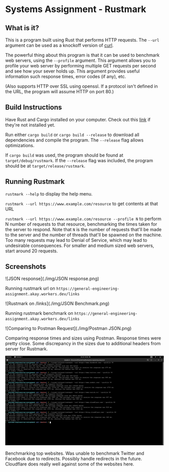 # Systems Assignment - Rustmark

## What is it?

This is a program built using Rust that performs HTTP requests. The `--url` argument can be used as a knockoff version of [curl](https://curl.haxx.se/).

The powerful thing about this program is that it can be used to benchmark web servers, using the `--profile` argument. This argument allows you to profile your web server by performing multiple GET requests per second and see how your sever holds up. This argument provides useful information such response times, error codes (if any), etc.

(Also supports HTTP over SSL using openssl. If a protocol isn't defined in the URL, the program will assume HTTP on port 80.)

## Build Instructions

Have Rust and Cargo installed on your computer. Check out this [link](https://www.rust-lang.org/tools/install) if they're not installed yet.

Run either `cargo build` or `cargo build --release` to download all dependencies and compile the program. The `--release` flag allows optimizations.

If `cargo build` was used, the program should be found at `target/debug/rustmark`. If the `--release` flag was included, the program should be at `target/release/rustmark`.

## Running Rustmark

`rustmark --help` to display the help menu.

`rustmark --url https://www.example.com/resource` to get contents at that URL

`rustmark --url https://www.example.com/resource --profile N` to perform N number of requests to that resource, benchmarking the times taken for the server to respond. Note that `N` is the number of requests that'll be made to the server and the number of threads that'll be spawned on the machine. Too many requests may lead to Denial of Service, which may lead to undesirable consequences. For smaller and medium sized web servers, start around 20 requests.

## Screenshots

![JSON response](./img/JSON response.png)

Running rustmark url on `https://general-engineering-assignment.akay.workers.dev/links`

![Rustmark on /links](./img/JSON Benchmark.png)

Running rustmark benchmark on `https://general-engineering-assignment.akay.workers.dev/links`

![Comparing to Postman Request](./img/Postman JSON.png)

Comparing response times and sizes using Postman. Response times were pretty close. Some discrepancy in the sizes due to additional headers from server for Rustmark.

![Benchmarking top websites](./img/Benchmark.png)

Benchmarking top websites. Was unable to benchmark Twitter and Facebook due to redirects. Possibly handle redirects in the future. Cloudflare does really well against some of the websites here.